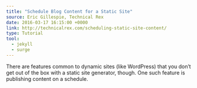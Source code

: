```yaml
---
title: "Schedule Blog Content for a Static Site"
source: Eric Gillespie, Technical Rex
date: 2016-03-17 16:15:00 +0000
link: http://technicalrex.com/scheduling-static-site-content/
type: Tutorial
tool:
  - jekyll
  - surge
---
```

There are features common to dynamic sites (like WordPress) that you don’t get out of the box with a static site generator, though. One such feature is publishing content on a schedule.





